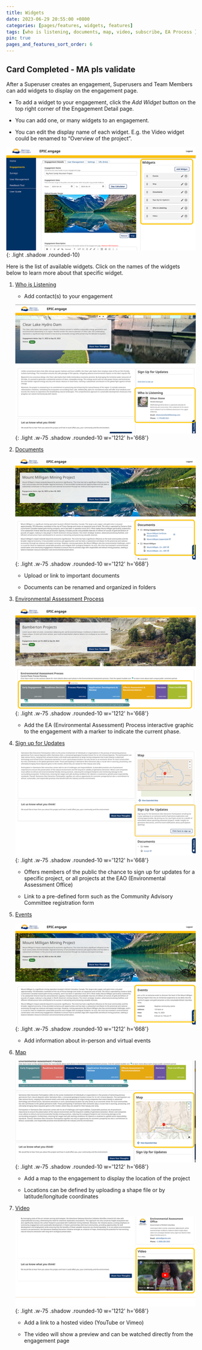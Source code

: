 ```yaml
---
title: Widgets
date: 2023-06-29 20:55:00 +0800
categories: [pages/features, widgets, features]
tags: [who is listening, documents, map, video, subscribe, EA Process ]
pin: true
pages_and_features_sort_order: 6
---
```


## Card Completed - MA pls validate
After a Superuser creates an engagement, Superusers and Team Members can add widgets to display on the engagement page. 

- To add a widget to your engagement, click the *Add Widget* button on the top right corner of the Engagement Detail page. 

- You can add one, or many widgets to an engagement.  

- You can edit the display name of each widget. E.g. the Video widget could be renamed to “Overview of the project”.

![Widgets](/assets/UserGuideImages/Images/widgets/widgets-engagement-details-page-highlighting-the-add-widget-section.png){: .light .shadow .rounded-10}

Here is the list of available widgets. Click on the names of the widgets below to learn more about that specific widget. 

1. [Who is Listening](/met-guide/posts/whos-listening-widget/)

    - Add contact(s) to your engagement

    ![Whos Listening](/assets/UserGuideImages/Images/who-is-listening-widget/who-is-listening-widget-who-is-listening-widget-public-side.png){: .light .w-75 .shadow .rounded-10 w='1212' h='668'}

2. [Documents](/met-guide/posts/documents-widget/)

    ![Documents](/assets/UserGuideImages/Images/documents-widget/documents-widget-documents-widget-internal-with-3-folders-1-folder-open-showing-2-3-upload-documents-and-document-links.png){: .light .w-75 .shadow .rounded-10 w='1212' h='668'}

    - Upload or link to important documents

    - Documents can be renamed and organized in folders 

3. [Environmental Assessment Process](/met-guide/posts/EA-process-widget/)

    ![EA Process Widget](/assets/UserGuideImages/Images/environmental-assessment-process-widget/environmental-assessment-process-widget-ea-process-graphic.png){: .light .w-75 .shadow .rounded-10 w='1212' h='668'}

    - Add the EA (Environmental Assessment) Process interactive graphic to the engagement with a marker to indicate the current phase.  

4. [Sign up for Updates](/met-guide/posts/updates-widget/)

    ![Updates Widget](/assets/UserGuideImages/Images/updates-widget/updates-widget-sign-up-for-updates-widget.png){: .light .w-75 .shadow .rounded-10 w='1212' h='668'}

    - Offers members of the public the chance to sign up for updates for a specific project, or all projects at the EAO (Environmental Assessment Office)

    - Link to a pre-defined form such as the Community Advisory Committee registration form

5. [Events](/met-guide/posts/events-widget/)

    ![Events Widget](/assets/UserGuideImages/Images/events-widget/event-widget-public-side-events-widget.png){: .light .w-75 .shadow .rounded-10 w='1212' h='668'}

    - Add information about in-person and virtual events

6. [Map](/met-guide/posts/map-widget/)
   
    ![Map Widget](/assets/UserGuideImages/Images/map-widget/map-widget-map-widget-public-side.png){: .light .w-75 .shadow .rounded-10 w='1212' h='668'}

    - Add a map to the engagement to display the location of the project 

    - Locations can be defined by uploading a shape file or by latitude/longitude coordinates

7. [Video](/met-guide/posts/video-widget/)

    ![Video Widget](/assets/UserGuideImages/Images/video-widget/video-widget-public-side.png){: .light .w-75 .shadow .rounded-10 w='1212' h='668'}

    - Add a link to a hosted video (YouTube or Vimeo)  

    - The video will show a preview and can be watched directly from the engagement page
